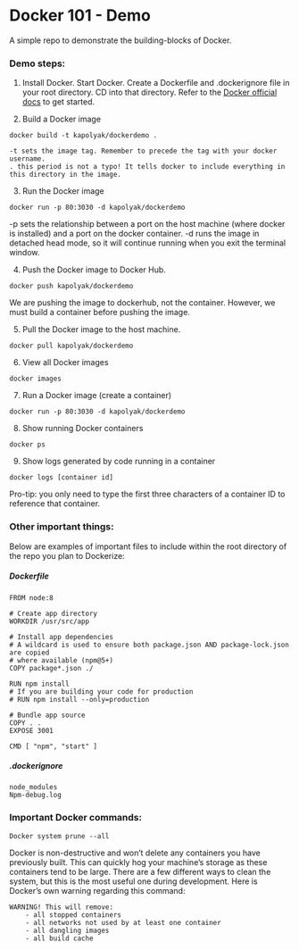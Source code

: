 # Docker 101 - Demo

A simple repo to demonstrate the building-blocks of Docker.

### Demo steps:

1. Install Docker. Start Docker. Create a Dockerfile and .dockerignore file in your root directory. CD into that directory. Refer to the [Docker official docs](https://docs.docker.com/get-started/) to get started.

2. Build a Docker image
```
docker build -t kapolyak/dockerdemo .
```

	-t sets the image tag. Remember to precede the tag with your docker username. 
	. this period is not a typo! It tells docker to include everything in this directory in the image. 

3. Run the Docker image
```
docker run -p 80:3030 -d kapolyak/dockerdemo
```

-p sets the relationship between a port on the host machine (where docker is installed) and a port on the docker container. 
-d runs the image in detached head mode, so it will continue running when you exit the terminal window.

4. Push the Docker image to Docker Hub.
```
docker push kapolyak/dockerdemo
```

We are pushing the image to dockerhub, not the container. However, we must build a container before pushing the image. 


5. Pull the Docker image to the host machine.
```
docker pull kapolyak/dockerdemo
```

6. View all Docker images 
```
docker images
```

7. Run a Docker image (create a container)
```
docker run -p 80:3030 -d kapolyak/dockerdemo
```

8. Show running Docker containers
```
docker ps
```

9. Show logs generated by code running in a container
```
docker logs [container id]
```

Pro-tip: you only need to type the first three characters of a container ID to reference that container. 

### Other important things:

Below are examples of important files to include within the root directory of the repo you plan to Dockerize:

##### Dockerfile

```
FROM node:8

# Create app directory
WORKDIR /usr/src/app

# Install app dependencies
# A wildcard is used to ensure both package.json AND package-lock.json are copied
# where available (npm@5+)
COPY package*.json ./

RUN npm install
# If you are building your code for production
# RUN npm install --only=production

# Bundle app source
COPY . .
EXPOSE 3001

CMD [ "npm", "start" ]
```

##### .dockerignore

```
node_modules
Npm-debug.log
```

### Important Docker commands:

```
Docker system prune --all
```

Docker is non-destructive and won’t delete any containers you have previously built. This can quickly hog your machine’s storage as these containers tend to be large. There are a few different ways to clean the system, but this is the most useful one during development. Here is Docker’s own warning regarding this command:

	WARNING! This will remove:
		- all stopped containers
		- all networks not used by at least one container
		- all dangling images
		- all build cache
